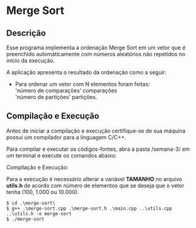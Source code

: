 # Merge Sort

## Descrição
Esse programa implementa a ordenação Merge Sort em um vetor que é preenchido automáticamente com números aleatórios não repetidos no início da execução.

A aplicação apresenta o resultado da ordenação como a seguir:
- Para ordenar um vetor com N elementos foram feitas:
<br> 'número de comparações' comparações
<br> 'número de partições' partições.

## Compilação e Execução

Antes de iniciar a compilação e execução certifique-se de sua máquina possui um compilador para a linguagem C/C++.

Para compilar e executar os códigos-fontes, abra a pasta /semana-3/ em um terminal e execute os comandos abaixo:

Compilação e Execução:

Para a execução é necessário alterar a variável **TAMANHO** no arquivo **utils.h** de acordo com número de elementos que se deseja que o vetor tenha (100, 1.000 ou 10.000).
~~~~
$ cd .\merge-sort\
$ g++ .\merge-sort.cpp .\merge-sort.h .\main.cpp ..\utils.cpp ..\utils.h -o merge-sort
$ ./merge-sort
~~~~